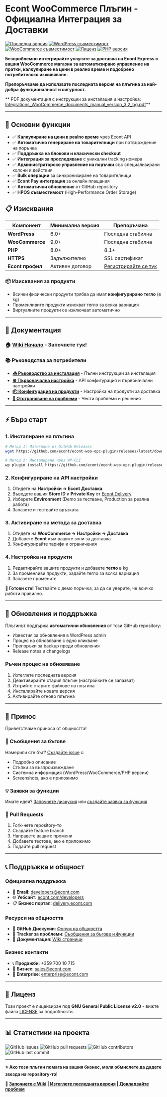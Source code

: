 # Econt WooCommerce Плъгин - Официална Интеграция за Доставки

[![Последна версия](https://img.shields.io/github/v/release/econt/econt-woo-opc-plugin)](https://github.com/econt/econt-woo-opc-plugin/releases)
[![WordPress съвместимост](https://img.shields.io/badge/WordPress-6.0+-blue)](https://wordpress.org)  
[![WooCommerce съвместимост](https://img.shields.io/badge/WooCommerce-9.0+-blueviolet)](https://woocommerce.com)
[![Лиценз](https://img.shields.io/badge/License-GPLv2-blue)](LICENSE)
[![PHP версия](https://img.shields.io/badge/PHP-8.0+-777bb4)](https://php.net)

**Безпроблемно интегрирайте услугите за доставка на Econt Express с вашия WooCommerce магазин за автоматизирано управление на пратки, калкулиране на цени в реално време и подобрено потребителско изживяване.**

**Препоръчваме да използвате последната версия на плъгина за най-добра функционалност и сигурност.**

** PDF документация с инструкции за инсталация и настройка: [Integrations_WooCommerce_documents_manual_version_3.2_bg.pdf](Integrations_WooCommerce_documents_manual_version_3.2_bg.pdf)**

---

## 🚀 Основни функции

- ✅ **Калкулиране на цени в реalno време** чрез Econt API
- ✅ **Автоматично генериране на товарителници** при потвърждение на поръчка  
- ✅ **Поддръжка на блокови и класически checkout**
- ✅ **Интеграция за проследяване** с уникални tracking номера
- ✅ **Администраторско управление на поръчки** със специализирани колони и действия
- ✅ **Bulk операции** за синхронизиране на товарителници
- ✅ **Econt Pay интеграция** за онлайн плащания
- ✅ **Автоматични обновления** от GitHub repository
- ✅ **HPOS съвместимост** (High-Performance Order Storage)

## 📋 Изисквания

| Компонент | Минимална версия | Препоръчана |
|-----------|----------------|-------------|
| **WordPress** | 6.0+ | Последна стабилна |
| **WooCommerce** | 9.0+ | Последна стабилна |
| **PHP** | 8.0+ | 8.1+ |
| **HTTPS** | Задължително | SSL сертификат |
| **Econt профил** | Активен договор | [Регистрирайте се тук](https://delivery.econt.com/) |

### 📦 Изисквания за продукти
- Всички физически продукти трябва да имат **конфигурирано тегло** (в kg)
- Променливите продукти изискват тегло за всяка вариация
- Виртуалните продукти се изключват автоматично

---

## 📖 Документация

### 🏠 [**Wiki Начало**](https://github.com/econt/econt-woo-opc-plugin/wiki/) - Започнете тук!

### 📚 **Ръководства за потребители**
- **[📥 Ръководство за инсталация](https://github.com/econt/econt-woo-opc-plugin/wiki/Installation)** - Пълни инструкции за инсталация
- **[⚙️ Първоначална настройка](https://github.com/econt/econt-woo-opc-plugin/wiki/Initial-Setup)** - API конфигурация и първоначални настройки
- **[📦 Конфигурация на продукти](https://github.com/econt/econt-woo-opc-plugin/wiki/Product-Configuration)** - Настройка на продукти за доставка
- **[🔧 Отстраняване на проблеми](https://github.com/econt/econt-woo-opc-plugin/wiki/Troubleshooting)** - Чести проблеми и решения

---

## ⚡ Бърз старт

### 1. Инсталиране на плъгина
```bash
# Метод 1: Изтегляне от GitHub Releases
wget https://github.com/econt/econt-woo-opc-plugin/releases/latest/download/econt-woo-opc-plugin.zip

# Метод 2: Инсталиране чрез WP-CLI
wp plugin install https://github.com/econt/econt-woo-opc-plugin/releases/latest/download/econt-woo-opc-plugin.zip --activate
```

### 2. Конфигуриране на API настройки
1. Отидете на **Настройки → Econt Доставка**
2. Въведете вашия **Store ID** и **Private Key** от [Econt Delivery](https://delivery.econt.com/)
3. Изберете **Environment** (Demo за тестване, Production за реална работа)
4. Запазете и тествайте връзката

### 3. Активиране на метода за доставка
1. Отидете на **WooCommerce → Настройки → Доставка**
2. Добавете **Econt** към вашите зони за доставка
3. Конфигурирайте тарифи и ограничения

### 4. Настройка на продукти
1. Редактирайте вашите продукти и добавете **тегло** в kg
2. За променливи продукти, задайте тегло за всяка вариация
3. Запазете промените

**🎉 Готови сте!** Тествайте с демо поръчка, за да се уверите, че всичко работи правилно.

---

## 🔄 Обновления и поддръжка

Плъгинът поддържа **автоматични обновления** от този GitHub repository:
- Известия за обновления в WordPress admin
- Процес на обновяване с едно кликване
- Препоръки за backup преди обновления
- Release notes и changelogs

### Ръчен процес на обновяване
1. Изтеглете последната версия
2. Деактивирайте стария плъгин (настройките се запазват)
3. Изтрийте старите файлове на плъгина
4. Инсталирайте новата версия
5. Активирайте отново плъгина

---

## 🤝 Принос

Приветстваме приноса от общността!

### 🐛 **Съобщения за бъгове**
Намерили сте бъг? [Създайте issue](../../issues/new?template=bug_report.md) с:
- Подробно описание
- Стъпки за възпроизвеждане
- Системна информация (WordPress/WooCommerce/PHP версии)
- Screenshots, ако е приложимо

### 💡 **Заявки за функции**
Имате идея? [Започнете дискусия](../../discussions) или [създайте заявка за функция](../../issues/new?template=feature_request.md)

### 🔧 **Pull Requests**
1. Fork-нете repository-то
2. Създайте feature branch
3. Направете вашите промени
4. Добавете тестове, ако е приложимо
5. Подайте pull request

---

## 📞 Поддръжка и общност

### Официална поддръжка
- 📧 **Email**: developers@econt.com
- 🌐 **Уебсайт**: [econt.com/developers](https://econt.com/developers/)
- 📋 **Бизнес портал**: [delivery.econt.com](https://delivery.econt.com/)

### Ресурси на общността
- 💬 **GitHub Дискусии**: [Форум на общността](../../discussions)
- 🐛 **Tracker за проблеми**: [Съобщения за бъгове и функции](../../issues)
- 📖 **Документация**: [Wiki страници](../../wiki)

### Бизнес контакти
- 📞 **Продажби**: +359 700 10 715
- 📧 **Бизнес**: sales@econt.com
- 🏢 **Enterprise**: enterprise@econt.com

---

## 📄 Лиценз

Този проект е лицензиран под **GNU General Public License v2.0** - вижте файла [LICENSE](LICENSE) за подробности.

---

## 📊 Статистики на проекта

![GitHub issues](https://img.shields.io/github/issues/econt/econt-woo-opc-plugin)
![GitHub pull requests](https://img.shields.io/github/issues-pr/econt/econt-woo-opc-plugin)
![GitHub contributors](https://img.shields.io/github/contributors/econt/econt-woo-opc-plugin)
![GitHub last commit](https://img.shields.io/github/last-commit/econt/econt-woo-opc-plugin)

---

**⭐ Ако този плъгин помага на вашия бизнес, моля обмислете да дадете звезда на repository-то!**

**🔗 [Започнете с Wiki](../../wiki/Home) | [Изтеглете последната версия](../../releases/latest) | [Докладвайте проблем](../../issues/new)**